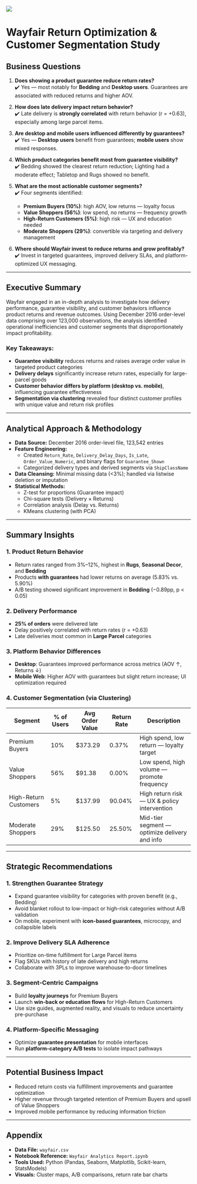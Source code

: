![](https://github.com/MinhPhanBabsonMSBA/Wayfair-Case-study/blob/main/wayfair%20logo.png)
# Wayfair Return Optimization & Customer Segmentation Study
## Business Questions

1. **Does showing a product guarantee reduce return rates?**  
   ✔️ Yes — most notably for **Bedding** and **Desktop users**. Guarantees are associated with reduced returns and higher AOV.

2. **How does late delivery impact return behavior?**  
   ✔️ Late delivery is **strongly correlated** with return behavior (r = +0.63), especially among large parcel items.

3. **Are desktop and mobile users influenced differently by guarantees?**  
   ✔️ Yes — **Desktop users** benefit from guarantees; **mobile users** show mixed responses.

4. **Which product categories benefit most from guarantee visibility?**  
   ✔️ Bedding showed the clearest return reduction; Lighting had a moderate effect; Tabletop and Rugs showed no benefit.

5. **What are the most actionable customer segments?**  
   ✔️ Four segments identified:
   - **Premium Buyers (10%)**: high AOV, low returns — loyalty focus
   - **Value Shoppers (56%)**: low spend, no returns — frequency growth
   - **High-Return Customers (5%)**: high risk — UX and education needed
   - **Moderate Shoppers (29%)**: convertible via targeting and delivery management

6. **Where should Wayfair invest to reduce returns and grow profitably?**  
   ✔️ Invest in targeted guarantees, improved delivery SLAs, and platform-optimized UX messaging.

---

## Executive Summary  
Wayfair engaged in an in-depth analysis to investigate how delivery performance, guarantee visibility, and customer behaviors influence product returns and revenue outcomes. Using December 2016 order-level data comprising over 123,000 observations, the analysis identified operational inefficiencies and customer segments that disproportionately impact profitability.

### Key Takeaways:
- **Guarantee visibility** reduces returns and raises average order value in targeted product categories
- **Delivery delays** significantly increase return rates, especially for large-parcel goods
- **Customer behavior differs by platform (desktop vs. mobile)**, influencing guarantee effectiveness
- **Segmentation via clustering** revealed four distinct customer profiles with unique value and return risk profiles

---

## Analytical Approach & Methodology

- **Data Source:** December 2016 order-level file, 123,542 entries
- **Feature Engineering:**
  - Created `Return_Rate`, `Delivery_Delay_Days`, `Is_Late`, `Order_Value_Numeric`, and binary flags for `Guarantee_Shown`
  - Categorized delivery types and derived segments via `ShipClassName`
- **Data Cleansing:** Minimal missing data (<3%); handled via listwise deletion or imputation
- **Statistical Methods:**
  - Z-test for proportions (Guarantee impact)
  - Chi-square tests (Delivery × Returns)
  - Correlation analysis (Delay vs. Returns)
  - KMeans clustering (with PCA)

---

## Summary Insights

### 1. Product Return Behavior
- Return rates ranged from 3%–12%, highest in **Rugs**, **Seasonal Decor**, and **Bedding**
- Products **with guarantees** had lower returns on average (5.83% vs. 5.90%)
- A/B testing showed significant improvement in **Bedding** (−0.89pp, p < 0.05)

### 2. Delivery Performance
- **25% of orders** were delivered late
- Delay positively correlated with return rates (r = +0.63)
- Late deliveries most common in **Large Parcel** categories

### 3. Platform Behavior Differences
- **Desktop**: Guarantees improved performance across metrics (AOV ↑, Returns ↓)
- **Mobile Web**: Higher AOV with guarantees but slight return increase; UI optimization required

### 4. Customer Segmentation (via Clustering)

| Segment              | % of Users | Avg Order Value | Return Rate | Description                         |
|----------------------|------------|------------------|-------------|-------------------------------------|
| Premium Buyers       | 10%        | $373.29          | 0.37%       | High spend, low return — loyalty target |
| Value Shoppers       | 56%        | $91.38           | 0.00%       | Low spend, high volume — promote frequency |
| High-Return Customers| 5%         | $137.99          | 90.04%      | High return risk — UX & policy intervention |
| Moderate Shoppers    | 29%        | $125.50          | 25.50%      | Mid-tier segment — optimize delivery and info |

---

## Strategic Recommendations

### 1. Strengthen Guarantee Strategy
- Expand guarantee visibility for categories with proven benefit (e.g., Bedding)
- Avoid blanket rollout to low-impact or high-risk categories without A/B validation
- On mobile, experiment with **icon-based guarantees**, microcopy, and collapsible labels

### 2. Improve Delivery SLA Adherence
- Prioritize on-time fulfillment for Large Parcel items
- Flag SKUs with history of late delivery and high returns
- Collaborate with 3PLs to improve warehouse-to-door timelines

### 3. Segment-Centric Campaigns
- Build **loyalty journeys** for Premium Buyers
- Launch **win-back or education flows** for High-Return Customers
- Use size guides, augmented reality, and visuals to reduce uncertainty pre-purchase

### 4. Platform-Specific Messaging
- Optimize **guarantee presentation** for mobile interfaces
- Run **platform-category A/B tests** to isolate impact pathways

---

## Potential Business Impact

- Reduced return costs via fulfillment improvements and guarantee optimization
- Higher revenue through targeted retention of Premium Buyers and upsell of Value Shoppers
- Improved mobile performance by reducing information friction

---

## Appendix

- **Data File:** `wayfair.csv`
- **Notebook Reference:** `Wayfair Analytics Report.ipynb`
- **Tools Used:** Python (Pandas, Seaborn, Matplotlib, Scikit-learn, StatsModels)
- **Visuals:** Cluster maps, A/B comparisons, return rate bar charts

